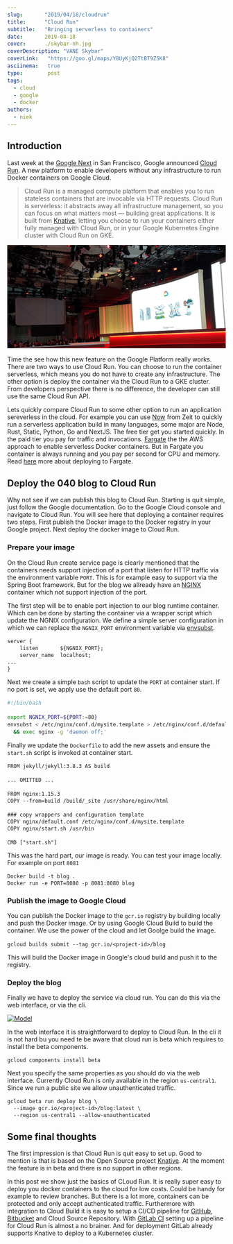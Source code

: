 ```yaml
---
slug:       "2019/04/18/cloudrun"
title:      "Cloud Run"
subtitle:   "Bringing serverless to containers"
date:       2019-04-18
cover:      ./skybar-nh.jpg
coverDescription: "VANE Skybar"
coverLink:   "https://goo.gl/maps/Y8UyKjQ2TtBT9Z5K8"
asciinema:   true
type:        post
tags: 
  - cloud
  - google
  - docker
authors:
  - niek
---
```


## Introduction
Last week at the [Google Next](https://cloud.withgoogle.com/next/sf/) in San Francisco, Google announced [Cloud Run](https://cloud.google.com/run/). A new platform to enable developers without any infrastructure to run Docker containers on Google Cloud.

> Cloud Run is a managed compute platform that enables you to run stateless containers that are invocable via HTTP requests. Cloud Run is serverless: it abstracts away all infrastructure management, so you can focus on what matters most — building great applications. It is built from [Knative](https://github.com/knative/), letting you choose to run your containers either fully managed with Cloud Run, or in your Google Kubernetes Engine cluster with Cloud Run on GKE.


<a href="#">
    <img src="./next.jpg"
    alt="Next">
</a>

Time the see how this new feature on the Google Platform really works. There are two ways to use Cloud Run. You can choose to run the container serverless, which means you do not have to create any infrastructure. The other option is deploy the container via the Cloud Run to a GKE cluster. From developers perspective there is no difference, the developer can still use the same Cloud Run API.

Lets quickly compare Cloud Run to some other option to run an application sereverless in the cloud. For example you can use [Now](https://zeit.co/now) from Zeit to quickly run a serverless application build in many languages, some major are Node, Rust, Static, Python, Go and NextJS. The free tier get you started quickly. In the paid tier you pay for traffic and invocations. [Fargate](https://aws.amazon.com/fargate/) the the AWS approach to enable serverless Docker containers. But in Fargate you container is always running and you pay per second for CPU and memory. Read [here](https://040code.github.io/2018/01/30/fargate_with_terraform/) more about deploying to Fargate.

## Deploy the 040 blog to Cloud Run

Why not see if we can publish this blog to Cloud Run. Starting is quit simple, just follow the Google documentation. Go to the Google Cloud console and navigate to Cloud Run. You will see here that deploying a container requires two steps. First publish the Docker image to the Docker registry in your Google project. Next deploy the docker image to Cloud Run.

### Prepare your image

On the Cloud Run create service page is clearly mentioned that the containers needs support injection of a port that listen for HTTP traffic via the environment variable `PORT`. This is for example easy to support via the Spring Boot framework. But for the blog we allready have an [NGINX](https://www.nginx.com/) container which not support injection of the port.

The first step will be to enable port injection to our blog runtime container. Which can be done by starting the container via a wrapper script which update the NGNIX configuration. We define a simple server configuration in which we can replace the `NGNIX_PORT` environment variable via [envsubst](https://www.gnu.org/software/gettext/manual/html_node/envsubst-Invocation.html).

```nginx
server {
    listen       ${NGNIX_PORT};
    server_name  localhost;
...
}
```

Next we create a simple `bash` script to update the `PORT` at container start. If no port is set, we apply use the default port `80`.

```bash
#!/bin/bash

export NGNIX_PORT=${PORT:=80}
envsubst < /etc/nginx/conf.d/mysite.template > /etc/nginx/conf.d/default.conf \
  && exec nginx -g 'daemon off;'

```

Finally we update the `Dockerfile` to add the new assets and ensure the `start.sh` script is invoked at container start.

```Docker
FROM jekyll/jekyll:3.8.3 AS build

... OMITTED ...

FROM nginx:1.15.3
COPY --from=build /build/_site /usr/share/nginx/html

### copy wrappers and configuration template
COPY nginx/default.conf /etc/nginx/conf.d/mysite.template
COPY nginx/start.sh /usr/bin

CMD ["start.sh"]
```

This was the hard part, our image is ready. You can test your image locally. For example on port `8081`
```
Docker build -t blog .
Docker run -e PORT=8080 -p 8081:8080 blog
```

### Publish the image to Google Cloud

You can publish the Docker image to the `gcr.io` registry by building locally and push the Docker image. Or by using Google Cloud Build to build the container. We use the power of the cloud and let Goolge build the image.

```gcloud builds submit --tag gcr.io/<project-id>/blog```


<asciinema-player src="/2019/04/18/cloudrun/build.json"
  cols="180" rows="15" autoplay="true" loop="true" speed="2.5">
</asciinema-player>


This will build the Docker image in Google's cloud build and push it to the registry.

### Deploy the blog

Finally we have to deploy the service via cloud run. You can do this via the web interface, or via the cli.

<a href="#">
    <img src="./cloudrun.png"
    alt="Model">
</a>

In the web interface it is straightforward to deploy to Cloud Run. In the cli it is not hard bu you need te be aware that cloud run is beta which requires to install the beta components.
```
gcloud components install beta
```
Next you specify the same properties as you should do via the web interface. Currently Cloud Run is only available in the region `us-central1`. Since we run a public site we allow unauthenticated traffic.

```
gcloud beta run deploy blog \
  --image gcr.io/<project-id>/blog:latest \
  --region us-central1 --allow-unauthenticated
```

<asciinema-player src="/2019/04/18/cloudrun/deploy.json"
  cols="180" rows="15" autoplay="true" loop="true" speed="2.5">
</asciinema-player>

## Some final thoughts

The first impression is that Cloud Run is quit easy to set up. Good to mention is that is based on the Open Source project [Knative](https://github.com/knative/). At the moment the feature is in beta and there is no support in other regions.

In this post we show just the basics of CLoud Run. It is really super easy to deploy you docker containers to the cloud for low costs. Could be handy for example to review branches. But there is a lot more, containers can be protected and only accept authenticated traffic. Furthermore with integration to Cloud Build it is easy to setup a CI/CD pipeline for [GitHub](https://github.com), [Bitbucket](https://bitbucket.org) and Cloud Source Repository. With [GitLab CI](https://gitlab.com) setting up a pipeline for Cloud Run is almost a no brainer. And for deployment GitLab already supports Knative to deploy to a Kubernetes cluster.

